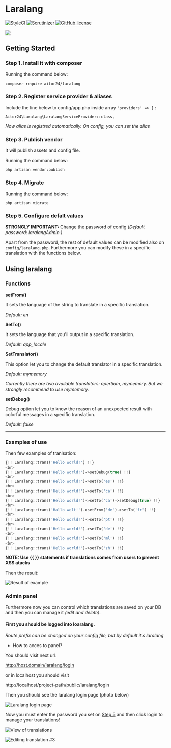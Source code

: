 # Laralang

[![StyleCI](https://styleci.io/repos/69460815/shield?branch=master)](https://styleci.io/repos/69460815)
[![Scrutinizer](https://img.shields.io/scrutinizer/g/24aitor/laralang.svg?style=flat-square)](https://scrutinizer-ci.com/g/24aitor/laralang/?branch=master)
[![GitHub license](https://img.shields.io/github/license/24aitor/laralang.svg?style=flat-square)](https://raw.githubusercontent.com/24aitor/laralang/master/LICENSE)

![](http://i.imgur.com/11Tvcoh.png)

## Getting Started

### Step 1. Install it with composer

Running the command below:

```
composer require aitor24/laralang
```

### Step 2. Register service provider & aliases

Include the line below to config/app.php inside array `'providers' => [` :

```
Aitor24\Laralang\LaralangServiceProvider::class,
```


*Now alias is registred automatically. On config, you can set the alias*


### Step 3. Publish vendor

It will publish assets and config file.

Running the command below:

```
php artisan vendor:publish
```

### Step 4. Migrate


Running the command below:

```
php artisan migrate
```


### Step 5. Configure defalt values

**STRONGLY IMPORTANT:** Change the password of config *(Default password: laralangAdmin )*

Apart from the password, the rest of default values can be modified also on `config/laralang.php`. Furthermore you can modify these in a specific translation with the functions below.

## Using laralang

### Functions

**setFrom()**


It sets the language of the string to translate in a specific translation.

*Default: en*

**SetTo()**

It sets the language that you'll output in a specific translation.

*Default: app_locale*

**SetTranslator()**

This option let you to change the default translator in a specific translation.

*Default: mymemory*

*Currently there are two available translators: apertium, mymemory. But we strongly recommend to use mymemory.*

**setDebug()**

Debug option let you to know the reason of an unexpected result with colorful messages in a specific translation.

*Default: false*

***************

### Examples of use


Then few examples of tranlsation:



```php
{!! Laralang::trans('Hello world!') !!}
<br>
{!! Laralang::trans('Hello world!')->setDebug(true) !!}
<br>
{!! Laralang::trans('Hello world!')->setTo('es') !!}
<br>
{!! Laralang::trans('Hello world!')->setTo('ca') !!}
<br>
{!! Laralang::trans('Hello world!')->setTo('ca')->setDebug(true) !!}
<br>
{!! Laralang::trans('Hallo welt!')->setFrom('de')->setTo('fr') !!}
<br>
{!! Laralang::trans('Hello world!')->setTo('pt') !!}
<br>
{!! Laralang::trans('Hello world!')->setTo('de') !!}
<br>
{!! Laralang::trans('Hello world!')->setTo('ml') !!}
<br>
{!! Laralang::trans('Hello world!')->setTo('zh') !!}
```

**NOTE: Use {{ }} statements if translations comes from users to prevent XSS atacks**

Then the result:

![Result of example](http://i.imgur.com/LKOjZdB.png)

### Admin panel

Furthermore now you can control which translations are saved on your DB and then you can manage it *(edit and delete)*.

#### First you should be logged into loaralang.

*Route prefix can be changed on your config file, but by default it's laralang*

- How to acces to panel?

You should visit next url:

http://host.domain/laralang/login

or in localhost you should visit

http://localhost/project-path/public/laralang/login

Then you should see the laralang login page (photo below)

![Laralang login page](http://i.imgur.com/3DgOs3C.png)

Now you must enter the password you set on [Step 5](#step-5) and then click login to manage your translations!

![View of translations](http://i.imgur.com/8eUzetl.png)

![Editing translation #3](http://i.imgur.com/f3pcwab.png)
